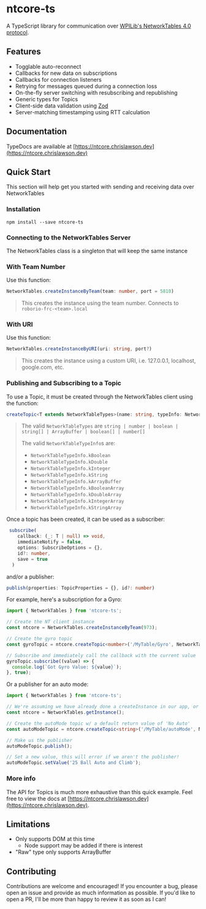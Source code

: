 # ntcore-ts

A TypeScript library for communication over [WPILib's NetworkTables 4.0 protocol](https://github.com/wpilibsuite/allwpilib/blob/main/ntcore/doc/networktables4.adoc).

## Features

- Togglable auto-reconnect
- Callbacks for new data on subscriptions
- Callbacks for connection listeners
- Retrying for messages queued during a connection loss
- On-the-fly server switching with resubscribing and republishing
- Generic types for Topics
- Client-side data validation using [Zod](https://github.com/colinhacks/zod)
- Server-matching timestamping using RTT calculation

## Documentation

TypeDocs are available at [https://ntcore.chrislawson.dev](https://ntcore.chrislawson.dev)

## Quick Start

This section will help get you started with sending and receiving data over NetworkTables

### Installation

`npm install --save ntcore-ts`

### Connecting to the NetworkTables Server

The NetworkTables class is a singleton that will keep the same instance

### With Team Number

Use this function:

```typescript
NetworkTables.createInstanceByTeam(team: number, port = 5810)
```

> This creates the instance using the team number. Connects to `roborio-frc-<team>.local`

### With URI

Use this function:

```typescript
NetworkTables.createInstanceByURI(uri: string, port?)
```

> This creates the instance using a custom URI, i.e. 127.0.0.1, localhost, google.com, etc.

### Publishing and Subscribing to a Topic

To use a Topic, it must be created through the NetworkTables client using the function:

```typescript
createTopic<T extends NetworkTableTypes>(name: string, typeInfo: NetworkTableTypeInfo, defaultValue?: T)
```

> The valid `NetworkTableTypes` are `string | number | boolean | string[] | ArrayBuffer | boolean[] | number[]`
>
> The valid `NetworkTableTypeInfo`s are:
>
> - `NetworkTableTypeInfo.kBoolean`
> - `NetworkTableTypeInfo.kDouble`
> - `NetworkTableTypeInfo.kInteger`
> - `NetworkTableTypeInfo.kString`
> - `NetworkTableTypeInfo.kArrayBuffer`
> - `NetworkTableTypeInfo.kBooleanArray`
> - `NetworkTableTypeInfo.kDoubleArray`
> - `NetworkTableTypeInfo.kIntegerArray`
> - `NetworkTableTypeInfo.kStringArray`

Once a topic has been created, it can be used as a subscriber:

```typescript
 subscribe(
    callback: (_: T | null) => void,
    immediateNotify = false,
    options: SubscribeOptions = {},
    id?: number,
    save = true
  )
```

and/or a publisher:

```typescript
publish(properties: TopicProperties = {}, id?: number)
```

For example, here's a subscription for a Gyro:

```typescript
import { NetworkTables } from 'ntcore-ts';

// Create the NT client instance
const ntcore = NetworkTables.createInstanceByTeam(973);

// Create the gyro topic
const gyroTopic = ntcore.createTopic<number>('/MyTable/Gyro', NetworkTableTypeInfo.kDouble);

// Subscribe and immediately call the callback with the current value
gyroTopic.subscribe((value) => {
  console.log(`Got Gyro Value: ${value}`);
}, true);
```

Or a publisher for an auto mode:

```typescript
import { NetworkTables } from 'ntcore-ts';

// We're assuming we have already done a createInstance in our app, or this will throw an error!
const ntcore = NetworkTables.getInstance();

// Create the autoMode topic w/ a default return value of 'No Auto'
const autoModeTopic = ntcore.createTopic<string>('/MyTable/autoMode', NetworkTableTypeInfo.kString, 'No Auto');

// Make us the publisher
autoModeTopic.publish();

// Set a new value, this will error if we aren't the publisher!
autoModeTopic.setValue('25 Ball Auto and Climb');
```

### More info

The API for Topics is much more exhaustive than this quick example. Feel free to view the docs at [https://ntcore.chrislawson.dev](https://ntcore.chrislawson.dev).

## Limitations

- Only supports DOM at this time
  - Node support may be added if there is interest
- "Raw" type only supports ArrayBuffer

## Contributing

Contributions are welcome and encouraged! If you encounter a bug, please open an issue and provide as much information as possible. If you'd like to open a PR, I'll be more than happy to review it as soon as I can!
